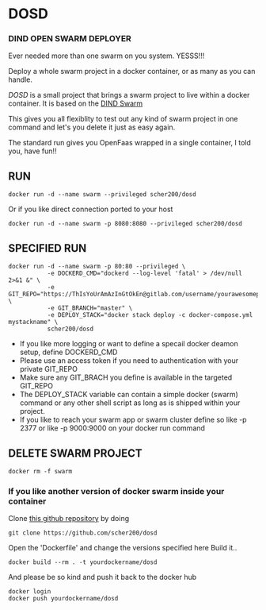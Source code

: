 

# DOSD


### DIND OPEN SWARM DEPLOYER

Ever needed more than one swarm on you system. YESSS!!!

Deploy a whole swarm project in a docker container, or as many as you can handle.

*DOSD* is a small project that brings a swarm project to live within a docker container.
It is based on the [DIND Swarm](https://hub.docker.com/r/dockerswarm/dind/)

This gives you all flexiblity to test out any kind of swarm project in one command and let's you delete it just as easy again.

The standard run gives you OpenFaas wrapped in a single container, I told you, have fun!!



## RUN
```
docker run -d --name swarm --privileged scher200/dosd
```
Or if you like direct connection ported to your host
```
docker run -d --name swarm -p 8080:8080 --privileged scher200/dosd
```


## SPECIFIED RUN
```
docker run -d --name swarm -p 80:80 --privileged \
           -e DOCKERD_CMD="dockerd --log-level 'fatal' > /dev/null 2>&1 &" \
           -e GIT_REPO="https://ThIsYoUrAmAzInGtOkEn@gitlab.com/username/yourawesomeproject" \
           -e GIT_BRANCH="master" \
           -e DEPLOY_STACK="docker stack deploy -c docker-compose.yml mystackname" \
           scher200/dosd
```
* If you like more logging or want to define a specail docker deamon setup, define DOCKERD_CMD
* Please use an access token if you need to authentication with your private GIT_REPO
* Make sure any GIT_BRACH you define is available in the targeted GIT_REPO
* The DEPLOY_STACK variable can contain a simple docker (swarm) command or any other shell script as long as is shipped within your project.
* If you like to reach your swarm app or swarm cluster define so like -p 2377 or like -p 9000:9000 on your docker run command


## DELETE SWARM PROJECT
```
docker rm -f swarm
```



### If you like another version of docker swarm inside your container
Clone [this github repository](https://github.com/scher200/dosd) by doing
```
git clone https://github.com/scher200/dosd
```
Open the 'Dockerfile' and change the versions specified here
Build it..
```
docker build --rm . -t yourdockername/dosd
```
And please be so kind and push it back to the docker hub
```
docker login
docker push yourdockername/dosd
```
